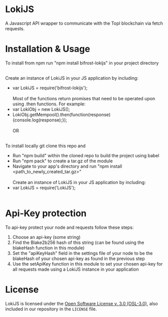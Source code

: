 # LokiJS
A Javascript API wrapper to communicate with the Topl blockchain via fetch requests.

# Installation & Usage
To install from npm run "npm install bifrost-lokijs" in your project directory<br/><br/>

Create an instance of LokiJS in your JS application by including:<br/>
* var LokiJS = require('bifrost-lokijs');<br/><br/>
Most of the functions return promises that need to be operated upon using .then functions. For example: <br/>
* var LokiObj = new LokiJS();<br/>
* LokiObj.getMempool().then(function(response){console.log(response);});<br/><br/>
OR<br/><br/>

To install locally git clone this repo and<br/>
* Run "npm build" within the cloned repo to build the project using babel<br/>
* Run "npm pack" to create a tar.gz of the module<br/>
* Navigate to your app's directory and run "npm install <path_to_newly_created_tar.gz>"<br/><br/>
Create an instance of LokiJS in your JS application by including:<br/>
* var LokiJS = require('LokiJS');<br/><br/>


# Api-Key protection
To api-key protect your node and requests follow these steps:<br/>
1. Choose an api-key (some string)<br/>
2. Find the Blake2b256 hash of this string (can be found using the blakeHash function in this module)<br/>
3. Set the "apiKeyHash" field in the settings file of your node to be the blakeHash of your chosen api-key as found in the previous step<br/>
4. Use the setApiKey function in this module to set your chosen api-key for all requests made using a LokiJS instance in your application<br/>

# License
LokiJS is licensed under the
[Open Software License v. 3.0 (OSL-3.0)](https://opensource.org/licenses/OSL-3.0), also included
in our repository in the `LICENSE` file.

